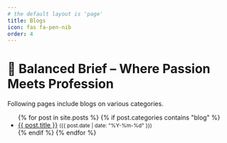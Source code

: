 ```yaml
---
# the default layout is 'page'
title: Blogs
icon: fas fa-pen-nib
order: 4
---
```


# 📝 Balanced Brief – Where Passion Meets Profession

Following pages include blogs on various categories.

<ul>
  {% for post in site.posts %}
    {% if post.categories contains "blog" %}
      <li>
        <a href="{{ post.url }}">{{ post.title }}</a>
        <small>({{ post.date | date: "%Y-%m-%d" }})</small>
      </li>
    {% endif %}
  {% endfor %}
</ul>
